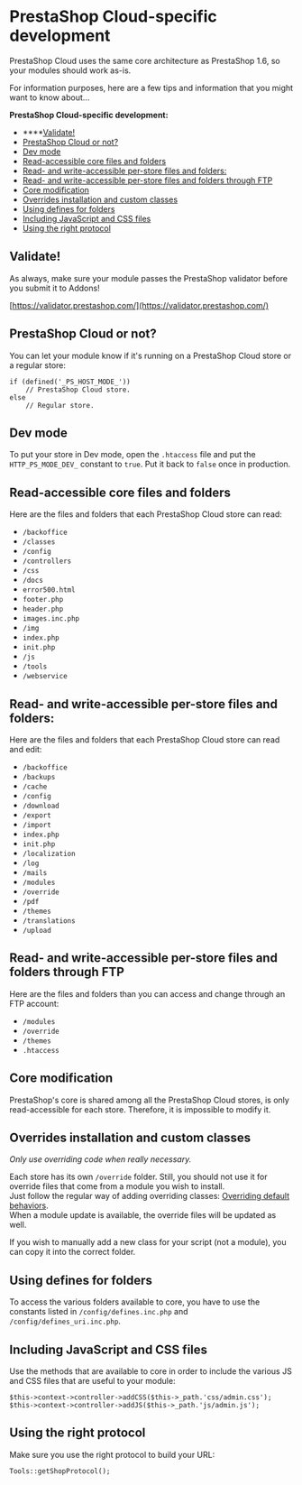 # PrestaShop Cloud-specific development

PrestaShop Cloud uses the same core architecture as PrestaShop 1.6, so your modules should work as-is.

For information purposes, here are a few tips and information that you might want to know about...

**PrestaShop Cloud-specific development:**

* ****[Validate!](prestashop-cloud-specific-development.md#PrestaShopCloud-specificdevelopment-Validate!)
* [PrestaShop Cloud or not?](prestashop-cloud-specific-development.md#PrestaShopCloud-specificdevelopment-PrestaShopCloudornot?)
* [Dev mode](prestashop-cloud-specific-development.md#PrestaShopCloud-specificdevelopment-Devmode)
* [Read-accessible core files and folders](prestashop-cloud-specific-development.md#PrestaShopCloud-specificdevelopment-Read-accessiblecorefilesandfolders)
* [Read- and write-accessible per-store files and folders:](prestashop-cloud-specific-development.md#PrestaShopCloud-specificdevelopment-Read-andwrite-accessibleper-storefilesandfolders:)
* [Read- and write-accessible per-store files and folders through FTP](prestashop-cloud-specific-development.md#PrestaShopCloud-specificdevelopment-Read-andwrite-accessibleper-storefilesandfoldersthroughFTP)
* [Core modification](prestashop-cloud-specific-development.md#PrestaShopCloud-specificdevelopment-Coremodification)
* [Overrides installation and custom classes](prestashop-cloud-specific-development.md#PrestaShopCloud-specificdevelopment-Overridesinstallationandcustomclasses)
* [Using defines for folders](prestashop-cloud-specific-development.md#PrestaShopCloud-specificdevelopment-Usingdefinesforfolders)
* [Including JavaScript and CSS files](prestashop-cloud-specific-development.md#PrestaShopCloud-specificdevelopment-IncludingJavaScriptandCSSfiles)
* [Using the right protocol](prestashop-cloud-specific-development.md#PrestaShopCloud-specificdevelopment-Usingtherightprotocol)

## Validate! <a href="#prestashopcloud-specificdevelopment-validate" id="prestashopcloud-specificdevelopment-validate"></a>

As always, make sure your module passes the PrestaShop validator before you submit it to Addons!

[https://validator.prestashop.com/](https://validator.prestashop.com/)

## PrestaShop Cloud or not? <a href="#prestashopcloud-specificdevelopment-prestashopcloudornot" id="prestashopcloud-specificdevelopment-prestashopcloudornot"></a>

You can let your module know if it's running on a PrestaShop Cloud store or a regular store:

```
if (defined('_PS_HOST_MODE_'))
	// PrestaShop Cloud store.
else
	// Regular store.
```

## Dev mode <a href="#prestashopcloud-specificdevelopment-devmode" id="prestashopcloud-specificdevelopment-devmode"></a>

To put your store in Dev mode, open the `.htaccess` file and put the `HTTP_PS_MODE_DEV_` constant to `true`. Put it back to `false` once in production.

## Read-accessible core files and folders <a href="#prestashopcloud-specificdevelopment-read-accessiblecorefilesandfolders" id="prestashopcloud-specificdevelopment-read-accessiblecorefilesandfolders"></a>

Here are the files and folders that each PrestaShop Cloud store can read:

* `/backoffice`
* `/classes`
* `/config`
* `/controllers`
* `/css`
* `/docs`
* `error500.html`
* `footer.php`
* `header.php`
* `images.inc.php`
* `/img`
* `index.php`
* `init.php`
* `/js`
* `/tools`
* `/webservice`

## Read- and write-accessible per-store files and folders: <a href="#prestashopcloud-specificdevelopment-read-andwrite-accessibleper-storefilesandfolders" id="prestashopcloud-specificdevelopment-read-andwrite-accessibleper-storefilesandfolders"></a>

Here are the files and folders that each PrestaShop Cloud store can read and edit:

* `/backoffice`
* `/backups`
* `/cache`
* `/config`
* `/download`
* `/export`
* `/import`
* `index.php`
* `init.php`
* `/localization`
* `/log`
* `/mails`
* `/modules`
* `/override`
* `/pdf`
* `/themes`
* `/translations`
* `/upload`

## Read- and write-accessible per-store files and folders through FTP <a href="#prestashopcloud-specificdevelopment-read-andwrite-accessibleper-storefilesandfoldersthroughftp" id="prestashopcloud-specificdevelopment-read-andwrite-accessibleper-storefilesandfoldersthroughftp"></a>

Here are the files and folders than you can access and change through an FTP account:

* `/modules`
* `/override`
* `/themes`
* `.htaccess`

## Core modification <a href="#prestashopcloud-specificdevelopment-coremodification" id="prestashopcloud-specificdevelopment-coremodification"></a>

PrestaShop's core is shared among all the PrestaShop Cloud stores, is only read-accessible for each store. Therefore, it is impossible to modify it.

## Overrides installation and custom classes <a href="#prestashopcloud-specificdevelopment-overridesinstallationandcustomclasses" id="prestashopcloud-specificdevelopment-overridesinstallationandcustomclasses"></a>

_Only use overriding code when really necessary._

Each store has its own `/override` folder. Still, you should not use it for override files that come from a module you wish to install.\
Just follow the regular way of adding overriding classes: [Overriding default behaviors](developer-tutorials/overriding-default-behaviors.md).\
When a module update is available, the override files will be updated as well.

If you wish to manually add a new class for your script (not a module), you can copy it into the correct folder.

## Using defines for folders <a href="#prestashopcloud-specificdevelopment-usingdefinesforfolders" id="prestashopcloud-specificdevelopment-usingdefinesforfolders"></a>

To access the various folders available to core, you have to use the constants listed in `/config/defines.inc.php` and `/config/defines_uri.inc.php`.

## Including JavaScript and CSS files <a href="#prestashopcloud-specificdevelopment-includingjavascriptandcssfiles" id="prestashopcloud-specificdevelopment-includingjavascriptandcssfiles"></a>

Use the methods that are available to core in order to include the various JS and CSS files that are useful to your module:

```
$this->context->controller->addCSS($this->_path.'css/admin.css');
$this->context->controller->addJS($this->_path.'js/admin.js');
```

## Using the right protocol <a href="#prestashopcloud-specificdevelopment-usingtherightprotocol" id="prestashopcloud-specificdevelopment-usingtherightprotocol"></a>

Make sure you use the right protocol to build your URL:

```
Tools::getShopProtocol();
```
